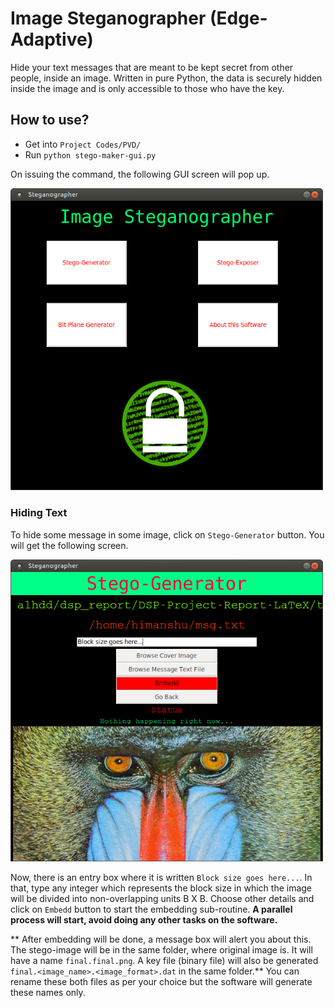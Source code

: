 # Image Steganographer (Edge-Adaptive)

Hide your text messages that are meant to be kept secret from other people, inside an image. Written in pure Python, the data is securely hidden inside the image and is only accessible to those who have the key.

## How to use?

* Get into `Project Codes/PVD/`
* Run `python stego-maker-gui.py`

On issuing the command, the following GUI screen will pop up.

<img src="/readme_images/Home.png" width="500">

### Hiding Text
To hide some message in some image, click on `Stego-Generator` button. You will get the following screen.

<img src="/readme_images/stego-gen.png" width="500">

Now, there is an entry box where it is written `Block size goes here...`. In that, type any integer which represents the block size in which the image will be divided into non-overlapping units B X B. Choose other details and click on `Embedd` button to start the embedding sub-routine. **A parallel process will start, avoid doing any other tasks on the software.**

** After embedding will be done, a message box will alert you about this. The stego-image will be in the same folder, where original image is. It will have a name `final.final.png`. A key file (binary file) will also be generated `final.<image_name>.<image_format>.dat` in the same folder.**
You can rename these both files as per your choice but the software will generate these names only.